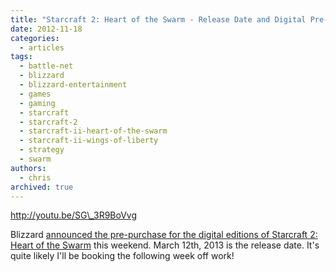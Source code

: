 ```yaml
---
title: "Starcraft 2: Heart of the Swarm - Release Date and Digital Pre-Purchase"
date: 2012-11-18
categories:
  - articles
tags:
  - battle-net
  - blizzard
  - blizzard-entertainment
  - games
  - gaming
  - starcraft
  - starcraft-2
  - starcraft-ii-heart-of-the-swarm
  - starcraft-ii-wings-of-liberty
  - strategy
  - swarm
authors:
  - chris
archived: true
---
```


http://youtu.be/SG\_3R9BoVvg

Blizzard [announced the pre-purchase for the digital editions of Starcraft 2: Heart of the Swarm](http://eu.battle.net/sc2/en/blog/6512880/Heart_of_the_Swarm_Arrives_March_12_2013_%E2%80%94_Presales_NOW_LIVE-13_11_2012) this weekend. March 12th, 2013 is the release date. It's quite likely I'll be booking the following week off work!

